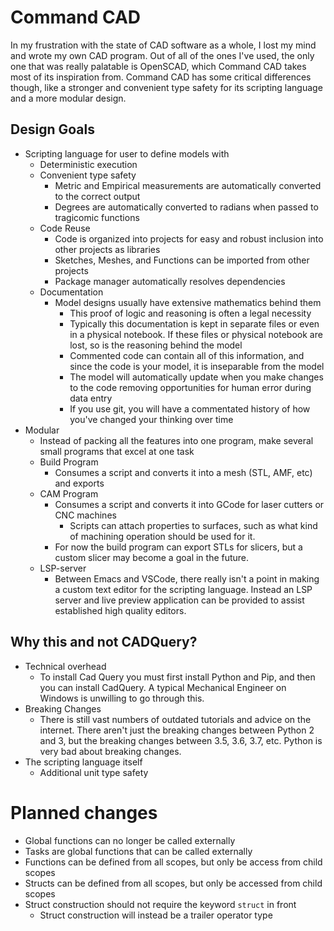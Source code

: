 # Command CAD

In my frustration with the state of CAD software as a whole, I lost my mind and wrote my own CAD program. Out of all of the ones I've used, the only one that was really palatable is OpenSCAD, which Command CAD takes most of its inspiration from. Command CAD has some critical differences though, like a stronger and convenient type safety for its scripting language and a more modular design.

## Design Goals

* Scripting language for user to define models with
  * Deterministic execution
  * Convenient type safety
    * Metric and Empirical measurements are automatically converted to the correct output
	* Degrees are automatically converted to radians when passed to tragicomic functions
  * Code Reuse
    * Code is organized into projects for easy and robust inclusion into other projects as libraries
    * Sketches, Meshes, and Functions can be imported from other projects
	* Package manager automatically resolves dependencies
  * Documentation
    * Model designs usually have extensive mathematics behind them
	  * This proof of logic and reasoning is often a legal necessity
	  * Typically this documentation is kept in separate files or even in a physical notebook. If these files or physical notebook are lost, so is the reasoning behind the model
	  * Commented code can contain all of this information, and since the code is your model, it is inseparable from the model
	  * The model will automatically update when you make changes to the code removing opportunities for human error during data entry
	  * If you use git, you will have a commentated history of how you've changed your thinking over time
* Modular
  * Instead of packing all the features into one program, make several small programs that excel at one task
  * Build Program
    * Consumes a script and converts it into a mesh (STL, AMF, etc) and exports
  * CAM Program
    * Consumes a script and converts it into GCode for laser cutters or CNC machines
	  * Scripts can attach properties to surfaces, such as what kind of machining operation should be used for it.
	* For now the build program can export STLs for slicers, but a custom slicer may become a goal in the future.
  * LSP-server
    * Between Emacs and VSCode, there really isn't a point in making a custom text editor for the scripting language. Instead an LSP server and live preview application can be provided to assist established high quality editors.

## Why this and not CADQuery?

* Technical overhead
  * To install Cad Query you must first install Python and Pip, and then you can install CadQuery. A typical Mechanical Engineer on Windows is unwilling to go through this.
* Breaking Changes
  * There is still vast numbers of outdated tutorials and advice on the internet. There aren't just the breaking changes between Python 2 and 3, but the breaking changes between 3.5, 3.6, 3.7, etc. Python is very bad about breaking changes.
* The scripting language itself
  * Additional unit type safety

# Planned changes

* Global functions can no longer be called externally
* Tasks are global functions that can be called externally
* Functions can be defined from all scopes, but only be access from child scopes
* Structs can be defined from all scopes, but only be accessed from child scopes
* Struct construction should not require the keyword `struct` in front
  * Struct construction will instead be a trailer operator type
